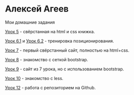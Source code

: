 
# Алексей Агеев
Мои домашние задания

[Урок 5](https://alexey917.github.io/lesson_5/) - cвёрстанная на html и css книжка.

[Урок 6.1](https://alexey917.github.io/lesson_6/) и [Урок 6.2](https://alexey917.github.io/lesson_6-1/) - тренировка позиционирования.

[Урок 7](https://alexey917.github.io/lesson_7/) - первый свёрстанный сайт, полностью на html+css.

[Урок 8](https://alexey917.github.io/lesson_8/) - знакомство с сеткой bootstrap.

[Урок 9](https://alexey917.github.io/lesson_9/) - сайт из 7 урока, но с использованием bootstrap.

[Урок 10](https://alexey917.github.io/lesson_10/less/style.less) - знакомство с less.

[Урок 12](https://alexey917.github.io/lesson_12/) - работа с репозиторием на Github.
